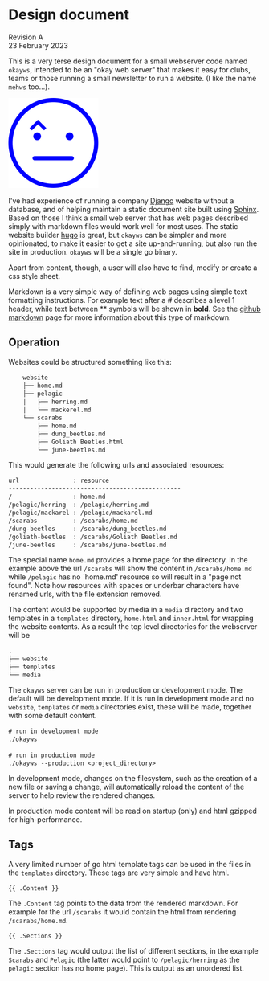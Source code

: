 # Design document

Revision A  
23 February 2023

This is a very terse design document for a small webserver code named
`okayws`, intended to be an "okay web server" that makes it easy for
clubs, teams or those running a small newsletter to run a website.
(I like the name `mehws` too...).

![okayws icon](okayws.png)

I've had experience of running a company
[Django](https://www.djangoproject.com/) website without a database, and
of helping maintain a static document site built using
[Sphinx](https://www.sphinx-doc.org/en/master/). Based on those I think
a small web server that has web pages described simply with markdown
files would work well for most uses. The static website builder
[hugo](https://gohugo.io/) is great, but `okayws` can be simpler and
more opinionated, to make it easier to get a site up-and-running, but
also run the site in production. `okayws` will be a single go binary.

Apart from content, though, a user will also have to find, modify or
create a css style sheet.

Markdown is a very simple way of defining web pages using simple text
formatting instructions. For example text after a \# describes a level 1
header, while text between \*\* symbols will be shown in **bold**. See
the [github markdown](https://docs.github.com/en/get-started/writing-on-github/getting-started-with-writing-and-formatting-on-github/basic-writing-and-formatting-syntax)
page for more information about this type of markdown.

## Operation

Websites could be structured something like this:

```
    website
    ├── home.md
    ├── pelagic
    │   ├── herring.md
    │   └── mackerel.md
    └── scarabs
        ├── home.md
        ├── dung_beetles.md
        ├── Goliath Beetles.html
        └── june-beetles.md
```

This would generate the following urls and associated resources:

```
url               : resource
------------------------------------------------
/                 : home.md
/pelagic/herring  : /pelagic/herring.md
/pelagic/mackarel : /pelagic/mackarel.md
/scarabs          : /scarabs/home.md
/dung-beetles     : /scarabs/dung_beetles.md
/goliath-beetles  : /scarabs/Goliath Beetles.md
/june-beetles     : /scarabs/june-beetles.md
```

The special name `home.md` provides a home page for the directory. In
the example above the url `/scarabs` will show the content in
`/scarabs/home.md` while `/pelagic` has no `home.md' resource so will
result in a "page not found". Note how resources with spaces or underbar
characters have renamed urls, with the file extension removed.

The content would be supported by media in a `media` directory and two
templates in a `templates` directory, `home.html` and `inner.html` for
wrapping the website contents. As a result the top level directories for
the webserver will be

```
.
├── website
├── templates
└── media
```

The `okayws` server can be run in production or development mode. The
default will be development mode. If it is run in development mode and
no `website`, `templates` or `media` directories exist, these will be
made, together with some default content.

```
# run in development mode
./okayws

# run in production mode
./okayws --production <project_directory>
```

In development mode, changes on the filesystem, such as the creation of
a new file or saving a change, will automatically reload the content of
the server to help review the rendered changes.

In production mode content will be read on startup (only) and html
gzipped for high-performance.

## Tags

A very limited number of go html template tags can be used in the
files in the `templates` directory. These tags are very simple and
have html.

```
{{ .Content }}
```

The `.Content` tag points to the
data from the rendered markdown. For example for the url `/scarabs` it
would contain the html from rendering `/scarabs/home.md`.

```
{{ .Sections }}
```

The `.Sections` tag would output the list of different sections, in the
example `Scarabs` and `Pelagic` (the latter would point to
`/pelagic/herring` as the `pelagic` section has no home page). This is
output as an unordered list.

